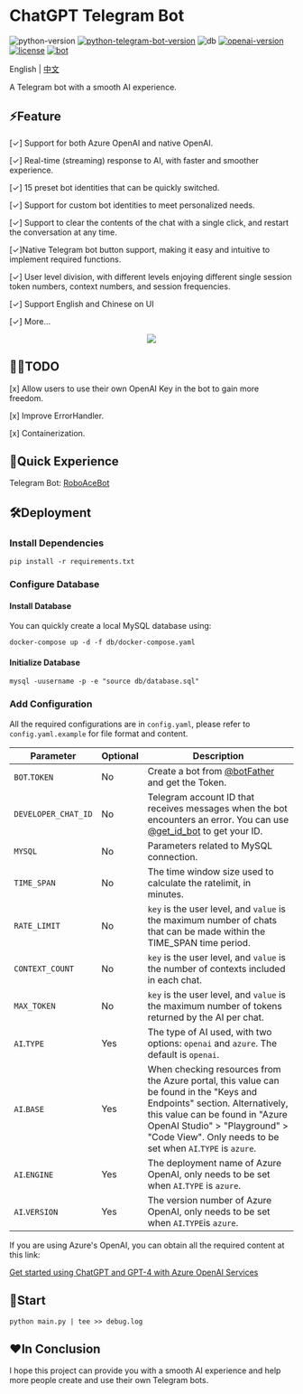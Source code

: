 # ChatGPT Telegram Bot

![python-version](https://img.shields.io/badge/python-3.9+-blue.svg)
[![python-telegram-bot-version](https://img.shields.io/badge/PythonTelegramBot-20.3+-critical.svg)](https://github.com/python-telegram-bot/python-telegram-bot/releases/tag/v20.3)
![db](https://img.shields.io/badge/db-MySQL8-ff69b4.svg)
[![openai-version](https://img.shields.io/badge/openai-0.27.6-orange.svg)](https://openai.com/)
[![license](https://img.shields.io/badge/License-MIT-brightgreen.svg)](LICENSE)
[![bot](https://img.shields.io/badge/TelegramBot-@RoboAceBot-blueviolet.svg)](https://t.me/RoboAceBot)

English | [中文](README-zh.md)

A Telegram bot with a smooth AI experience.

## ⚡Feature

[✓] Support for both Azure OpenAI and native OpenAI.

[✓] Real-time (streaming) response to AI, with faster and smoother experience.

[✓] 15 preset bot identities that can be quickly switched.

[✓] Support for custom bot identities to meet personalized needs.

[✓] Support to clear the contents of the chat with a single click, and restart the conversation at any time.

[✓]Native Telegram bot button support, making it easy and intuitive to implement required functions.

[✓] User level division, with different levels enjoying different single session token numbers, context numbers, and session frequencies.

[✓] Support English and Chinese on UI

[✓] More...

<p align="center">
  <img src="https://media.giphy.com/media/gqKOf9LOL6xYK1Bmbv/giphy.gif" />
</p> 

## 👨‍💻TODO

[x] Allow users to use their own OpenAI Key in the bot to gain more freedom.

[x] Improve ErrorHandler.

[x] Containerization.

## 🤖Quick Experience

Telegram Bot: [RoboAceBot](https://t.me/RoboAceBot)

## 🛠️Deployment

### Install Dependencies

```shell
pip install -r requirements.txt
```

### Configure Database

#### Install Database

You can quickly create a local MySQL database using:

```shell
docker-compose up -d -f db/docker-compose.yaml
```

#### Initialize Database

```shell
mysql -uusername -p -e "source db/database.sql"
```

### Add Configuration

All the required configurations are in `config.yaml`, please refer to `config.yaml.example` for file format and content.

| Parameter           | Optional | Description                                                                                                                                                                                                                                                 |
|---------------------|----------|-------------------------------------------------------------------------------------------------------------------------------------------------------------------------------------------------------------------------------------------------------------|
| `BOT`.`TOKEN`       | No       | Create a bot from [@botFather](https://t.me/BotFather) and get the Token.                                                                                                                                                                                   |
| `DEVELOPER_CHAT_ID` | No       | Telegram account ID that receives messages when the bot encounters an error. You can use [@get_id_bot](https://t.me/get_id_bot) to get your ID.                                                                                                             |
| `MYSQL`             | No       | Parameters related to MySQL connection.                                                                                                                                                                                                                     |
| `TIME_SPAN`         | No       | The time window size used to calculate the ratelimit, in minutes.                                                                                                                                                                                           |
| `RATE_LIMIT`        | No       | `key` is the user level, and `value` is the maximum number of chats that can be made within the TIME_SPAN time period.                                                                                                                                      |
| `CONTEXT_COUNT`     | No       | `key` is the user level, and `value` is the number of contexts included in each chat.                                                                                                                                                                       |
| `MAX_TOKEN`         | No       | `key` is the user level, and `value` is the maximum number of tokens returned by the AI per chat.                                                                                                                                                           |
| `AI`.`TYPE`         | Yes      | The type of AI used, with two options: `openai` and `azure`. The default is `openai`.                                                                                                                                                                       |                           
| `AI`.`BASE`         | Yes      | When checking resources from the Azure portal, this value can be found in the "Keys and Endpoints" section. Alternatively, this value can be found in "Azure OpenAI Studio" > "Playground" > "Code View". Only needs to be set when `AI`.`TYPE` is `azure`. |
| `AI`.`ENGINE`       | Yes      | The deployment name of Azure OpenAI, only needs to be set when `AI`.`TYPE` is `azure`.                                                                                                                                                                      |
| `AI`.`VERSION`      | Yes      | The version number of Azure OpenAI, only needs to be set when `AI`.`TYPE`is `azure`.                                                                                                                                                                        |

If you are using Azure's OpenAI, you can obtain all the required content at this link:

[Get started using ChatGPT and GPT-4 with Azure OpenAI Services](https://learn.microsoft.com/zh-cn/azure/cognitive-services/openai/chatgpt-quickstart?pivots=programming-language-python&tabs=command-line)

## 🚀Start

```shell
python main.py | tee >> debug.log
```

## ❤️In Conclusion

I hope this project can provide you with a smooth AI experience and help more people create and use their own Telegram bots.